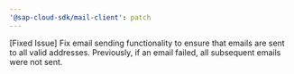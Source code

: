 ```yaml
---
'@sap-cloud-sdk/mail-client': patch
---
```


[Fixed Issue] Fix email sending functionality to ensure that emails are sent to all valid addresses. Previously, if an email failed, all subsequent emails were not sent.
